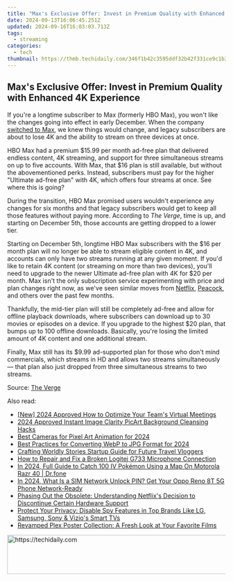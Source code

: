 ```yaml
---
title: "Max's Exclusive Offer: Invest in Premium Quality with Enhanced 4K Experience"
date: 2024-09-13T16:06:45.251Z
updated: 2024-09-16T16:03:03.713Z
tags:
  - streaming
categories:
  - tech
thumbnail: https://thmb.techidaily.com/346f1b42c3595ddf32b42f331ce9c1b3e2f2115976dbfc26ef5bc200fbe009cd.jpg
---
```


## Max's Exclusive Offer: Invest in Premium Quality with Enhanced 4K Experience

If you're a longtime subscriber to Max (formerly HBO Max), you won't like the changes going into effect in early December. When the company [switched to Max](https://smart-video-creator.techidaily.com/splice-video-editor-mac-version-download-and-install-today/), we knew things would change, and legacy subscribers are about to lose 4K and the ability to stream on three devices at once.

 HBO Max had a premium $15.99 per month ad-free plan that delivered endless content, 4K streaming, and support for three simultaneous streams on up to five accounts. With Max, that $16 plan is still available, but without the abovementioned perks. Instead, subscribers must pay for the higher "Ultimate ad-free plan" with 4K, which offers four streams at once. See where this is going?

 During the transition, HBO Max promised users wouldn't experience any changes for six months and that legacy subscribers would get to keep all those features without paying more. According to _The Verge_, time is up, and starting on December 5th, those accounts are getting dropped to a lower tier.

 Starting on December 5th, longtime HBO Max subscribers with the $16 per month plan will no longer be able to stream eligible content in 4K, and accounts can only have two streams running at any given moment. If you'd like to retain 4K content (or streaming on more than two devices), you'll need to upgrade to the newer Ultimate ad-free plan with 4K for $20 per month. Max isn't the only subscription service experimenting with price and plan changes right now, as we've seen similar moves from [Netflix](https://youtube-web.techidaily.com/emystifying-video-seo-on-youtube-as-a-novice/), [Peacock](https://extra-tips.techidaily.com/twisting-typography-in-visual-screens/), and others over the past few months.

 Thankfully, the mid-tier plan will still be completely ad-free and allow for offline playback downloads, where subscribers can download up to 30 movies or episodes on a device. If you upgrade to the highest $20 plan, that bumps up to 100 offline downloads. Basically, you're losing the limited amount of 4K content and one additional stream.

 Finally, Max still has its $9.99 ad-supported plan for those who don't mind commercials, which streams in HD and allows two streams simultaneously — that plan also just dropped from three simultaneous streams to two streams.

 Source: [The Verge](https://www.theverge.com/2023/11/2/23943859/max-4k-hbo-max-ad-free-subscribers)

<ins class="adsbygoogle"
     style="display:block"
     data-ad-format="autorelaxed"
     data-ad-client="ca-pub-7571918770474297"
     data-ad-slot="1223367746"></ins>

<ins class="adsbygoogle"
     style="display:block"
     data-ad-client="ca-pub-7571918770474297"
     data-ad-slot="8358498916"
     data-ad-format="auto"
     data-full-width-responsive="true"></ins>

<span class="atpl-alsoreadstyle">Also read:</span>
<div><ul>
<li><a href="https://video-screen-grab.techidaily.com/new-2024-approved-how-to-optimize-your-teams-virtual-meetings/"><u>[New] 2024 Approved How to Optimize Your Team's Virtual Meetings</u></a></li>
<li><a href="https://article-posts.techidaily.com/2024-approved-instant-image-clarity-picart-background-cleansing-hacks/"><u>2024 Approved Instant Image Clarity PicArt Background Cleansing Hacks</u></a></li>
<li><a href="https://article-knowledge.techidaily.com/best-cameras-for-pixel-art-animation-for-2024/"><u>Best Cameras for Pixel Art Animation for 2024</u></a></li>
<li><a href="https://extra-hints.techidaily.com/best-practices-for-converting-webp-to-jpg-format-for-2024/"><u>Best Practices for Converting WebP to JPG Format for 2024</u></a></li>
<li><a href="https://youtube-videos.techidaily.com/crafting-worldly-stories-startup-guide-for-future-travel-vloggers/"><u>Crafting Worldly Stories Startup Guide for Future Travel Vloggers</u></a></li>
<li><a href="https://sound-issues.techidaily.com/how-to-repair-and-fix-a-broken-logitej-g733-microphone-connection/"><u>How to Repair and Fix a Broken Logitej G733 Microphone Connection</u></a></li>
<li><a href="https://android-pokemon-go.techidaily.com/in-2024-full-guide-to-catch-100-iv-pokemon-using-a-map-on-motorola-razr-40-drfone-by-drfone-virtual-android/"><u>In 2024, Full Guide to Catch 100 IV Pokémon Using a Map On Motorola Razr 40 | Dr.fone</u></a></li>
<li><a href="https://sim-unlock.techidaily.com/in-2024-what-is-a-sim-network-unlock-pin-get-your-oppo-reno-8t-5g-phone-network-ready-by-drfone-android/"><u>In 2024, What Is a SIM Network Unlock PIN? Get Your Oppo Reno 8T 5G Phone Network-Ready</u></a></li>
<li><a href="https://media-tips.techidaily.com/phasing-out-the-obsolete-understanding-netflixs-decision-to-discontinue-certain-hardware-support/"><u>Phasing Out the Obsolete: Understanding Netflix's Decision to Discontinue Certain Hardware Support</u></a></li>
<li><a href="https://media-tips.techidaily.com/protect-your-privacy-disable-spy-features-in-top-brands-like-lg-samsung-sony-and-vizios-smart-tvs/"><u>Protect Your Privacy: Disable Spy Features in Top Brands Like LG, Samsung, Sony & Vizio's Smart TVs</u></a></li>
<li><a href="https://media-tips.techidaily.com/revamped-plex-poster-collection-a-fresh-look-at-your-favorite-films/"><u>Revamped Plex Poster Collection: A Fresh Look at Your Favorite Films</u></a></li>
</ul></div>

<!-- affiliate ads begin -->
<a href="https://appsumo.8odi.net/c/5597632/2123729/7443" target="_top" id="2123729">
  <img src="//a.impactradius-go.com/display-ad/7443-2123729" border="0" alt="https://techidaily.com" width="600" height="90"/>
</a>
<img height="0" width="0" src="https://appsumo.8odi.net/i/5597632/2123729/7443" style="position:absolute;visibility:hidden;" border="0" />
<!-- affiliate ads end -->

